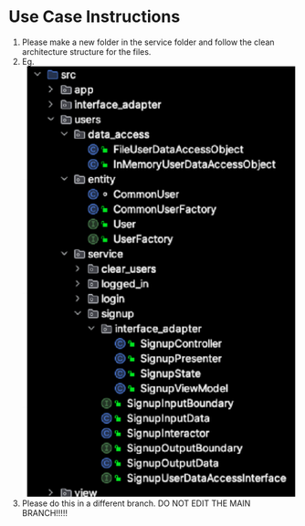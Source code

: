 # Use Case Instructions

1. Please make a new folder in the service folder and follow the clean architecture structure for the files. 
2. Eg. ![img.png](img.png)
3. Please do this in a different branch. DO NOT EDIT THE MAIN BRANCH!!!!!